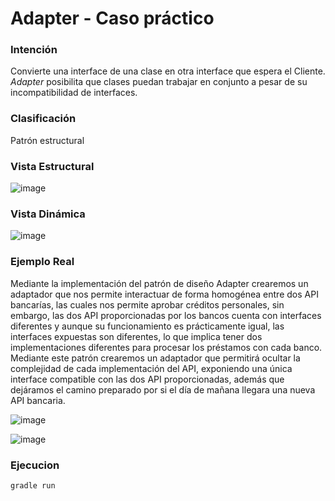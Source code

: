 # Adapter - Caso práctico

### Intención

Convierte una interface de una clase en otra interface que espera el Cliente. *Adapter* posibilita que clases puedan trabajar en conjunto a pesar de su incompatibilidad de interfaces.

### Clasificación

Patrón estructural

### Vista Estructural

![image](https://user-images.githubusercontent.com/55771796/173479309-143a9915-8192-4406-a501-f9da67bd72cc.png)

### Vista Dinámica

![image](https://user-images.githubusercontent.com/55771796/173479362-40ae317d-b874-4912-9aef-6fd2961c70bd.png)

### Ejemplo Real

Mediante la implementación del patrón de diseño Adapter crearemos un adaptador que nos permite interactuar de forma homogénea entre dos API bancarías, las cuales nos permite aprobar créditos personales, sin embargo, las dos API proporcionadas por los bancos cuenta con interfaces diferentes y aunque su funcionamiento es prácticamente igual, las interfaces expuestas son diferentes, lo que implica tener dos implementaciones diferentes para procesar los préstamos con cada banco. Mediante este patrón crearemos un adaptador que permitirá ocultar la complejidad de cada implementación del API, exponiendo una única interface compatible con las dos API proporcionadas, además que dejáramos el camino preparado por si el día de mañana llegara una nueva API bancaria.

![image](https://user-images.githubusercontent.com/55771796/173479431-ed9b40f8-f430-4e83-94fb-3e28b4bc19d7.png)

![image](https://user-images.githubusercontent.com/55771796/174155533-0c59a458-a1b0-4a9c-a8f2-4e4f01a76d0e.png)

### Ejecucion

```
gradle run
```
